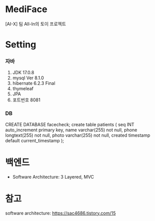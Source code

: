 # MediFace
[AI-X] 팀 All-In의 토이 프로젝트

# Setting
### 자바
1. JDK 17.0.8
2. mysql  Ver 8.1.0 
3. hibernate 6.2.3 Final
4. thymeleaf
5. JPA
6. 포트번호 8081

### DB
CREATE DATABASE facecheck;
create table patients (
  seq INT auto_increment primary key,
  name varchar(255) not null,
  phone longtext(255) not null,
  photo varchar(255) not null,
  created timestamp default current_timestamp
);


# 백엔드
- Software Architecture: 3 Layered, MVC

# 참고
software architecture: https://sac4686.tistory.com/15


